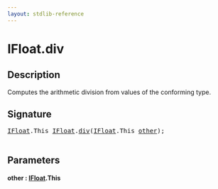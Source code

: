 ```yaml
---
layout: stdlib-reference
---
```


# IFloat\.div

## Description

Computes the arithmetic division from values of the conforming type.




## Signature 

<pre>
<a href="index.html" class="code_type">IFloat</a>.<span class="code_keyword">This</span> <a href="index.html" class="code_type">IFloat</a>.<a href="div.html">div</a>(<a href="index.html" class="code_type">IFloat</a>.<span class="code_keyword">This</span> <a href="div.html#decl-other" class="code_param">other</a>);

</pre>

## Parameters

####  <a id="decl-other"></a>other  : [IFloat](index)\.This


